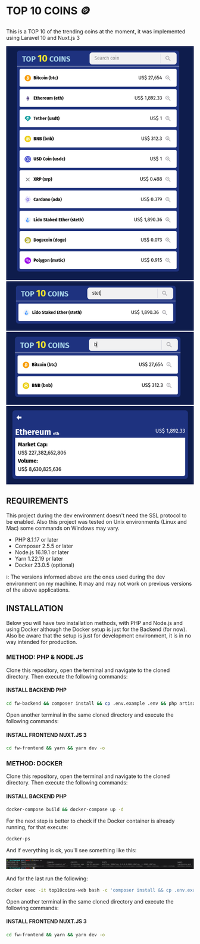 # TOP 10 COINS 🪙

This is a TOP 10 of the trending coins at the moment, it was implemented using Laravel 10 and Nuxt.js 3

![Screenshot Main](https://github.com/brunofunnie/top10coins/blob/main/docs/img-002.png "Main")
![Screenshot Search](https://github.com/brunofunnie/top10coins/blob/main/docs/img-003.png "Search")
![Screenshot Search](https://github.com/brunofunnie/top10coins/blob/main/docs/img-004.png "Search")
![Screenshot Coin Details](https://github.com/brunofunnie/top10coins/blob/main/docs/img-005.png "Coin Details")

## REQUIREMENTS

This project during the dev environment doesn't need the SSL protocol to be enabled. Also this project was tested on Unix environments (Linux and Mac) some commands on Windows may vary.

- PHP 8.1.17 or later
- Composer 2.5.5 or later
- Node.js 16.19.1 or later
- Yarn 1.22.19 pr later
- Docker 23.0.5 (optional)

ℹ: The versions informed above are the ones used during the dev environment on my machine. It may and may not work on previous versions of the above applications.

## INSTALLATION

Below you will have two installation methods, with PHP and Node.js and using Docker although the Docker setup is just for the Backend (for now). Also be aware that the setup is just for development environment, it is in no way intended for production.

### METHOD: PHP & NODE.JS

Clone this repository, open the terminal and navigate to the cloned directory. Then execute the following commands:

#### INSTALL BACKEND PHP

```bash
cd fw-backend && composer install && cp .env.example .env && php artisan key:generate && php artisan serve
```

Open another terminal in the same cloned directory and execute the following commands:
#### INSTALL FRONTEND NUXT.JS 3

```bash
cd fw-frontend && yarn && yarn dev -o
```

### METHOD: DOCKER

Clone this repository, open the terminal and navigate to the cloned directory. Then execute the following commands:

#### INSTALL BACKEND PHP

```bash
docker-compose build && docker-compose up -d
```

For the next step is better to check if the Docker container is already running, for that execute:

```bash
docker-ps
```

And if everything is ok, you'll see something like this:

![Docker PS output](https://github.com/brunofunnie/top10coins/blob/main/docs/img-001.png "Docker PS output")

And for the last run the following:

```bash
docker exec -it top10coins-web bash -c 'composer install && cp .env.example .env && php artisan key:generate && chmod -R 777 storage'
```

Open another terminal in the same cloned directory and execute the following commands:
#### INSTALL FRONTEND NUXT.JS 3

```bash
cd fw-frontend && yarn && yarn dev -o
```

